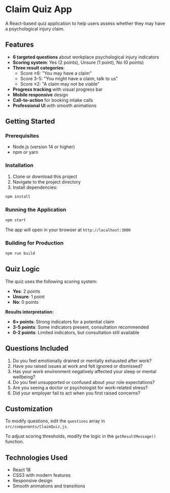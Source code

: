 # Claim Quiz App

A React-based quiz application to help users assess whether they may have a psychological injury claim.

## Features

- **6 targeted questions** about workplace psychological injury indicators
- **Scoring system**: Yes (2 points), Unsure (1 point), No (0 points)
- **Three result categories**:
  - Score ≥6: "You may have a claim"
  - Score 3-5: "You might have a claim, talk to us"
  - Score ≤2: "A claim may not be viable"
- **Progress tracking** with visual progress bar
- **Mobile responsive** design
- **Call-to-action** for booking intake calls
- **Professional UI** with smooth animations

## Getting Started

### Prerequisites

- Node.js (version 14 or higher)
- npm or yarn

### Installation

1. Clone or download this project
2. Navigate to the project directory
3. Install dependencies:

```bash
npm install
```

### Running the Application

```bash
npm start
```

The app will open in your browser at `http://localhost:3000`

### Building for Production

```bash
npm run build
```

## Quiz Logic

The quiz uses the following scoring system:
- **Yes**: 2 points
- **Unsure**: 1 point  
- **No**: 0 points

**Results interpretation:**
- **6+ points**: Strong indicators for a potential claim
- **3-5 points**: Some indicators present, consultation recommended
- **0-2 points**: Limited indicators, but consultation still available

## Questions Included

1. Do you feel emotionally drained or mentally exhausted after work?
2. Have you raised issues at work and felt ignored or dismissed?
3. Has your work environment negatively affected your sleep or mental wellbeing?
4. Do you feel unsupported or confused about your role expectations?
5. Are you seeing a doctor or psychologist for work-related stress?
6. Did your employer fail to act when you first raised concerns?

## Customization

To modify questions, edit the `questions` array in `src/components/ClaimQuiz.js`.

To adjust scoring thresholds, modify the logic in the `getResultMessage()` function.

## Technologies Used

- React 18
- CSS3 with modern features
- Responsive design
- Smooth animations and transitions 